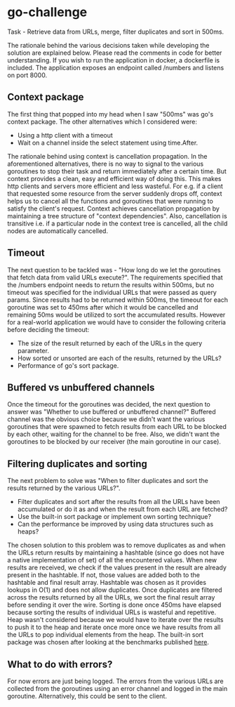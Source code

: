 # go-challenge

Task - Retrieve data from URLs, merge, filter duplicates and sort in 500ms.


The rationale behind the various decisions taken while developing the solution are explained below. Please read the comments in code for better understanding. If you wish to run the application in docker, a dockerfile is included. The application exposes an endpoint called /numbers and listens on port 8000.

## Context package
The first thing that popped into my head when I saw "500ms" was go's context package.
The other alternatives which I considered were: 
* Using a http client with a timeout
* Wait on a channel inside the select statement using time.After. 

The rationale behind using context is cancellation propagation. In the aforementioned alternatives, there is no way to signal to the various goroutines to stop their task and return immediately after a certain time. But context provides a clean, easy and efficient way of doing this. This makes http clients and servers more efficient and less wasteful. For e.g. if a client that requested some resource from the server suddenly drops off, context helps us to cancel all the functions and goroutines that were running to satisfy the client's request. Context achieves cancellation propagation by maintaining a tree structure of "context dependencies". Also, cancellation is transitive i.e. if a particular node in the context tree is cancelled, all the child nodes are automatically cancelled.

## Timeout
The next question to be tackled was - "How long do we let the goroutines that fetch data from valid URLs execute?". The requirements specified that the /numbers endpoint needs to return the results within 500ms, but no timeout was specified for the individual URLs that were passed as query params. Since results had to be returned within 500ms, the timeout for each goroutine was set to 450ms after which it would be cancelled and remaining 50ms would be utilized to sort the accumulated results. However for a real-world application we would have to consider the following criteria before deciding the timeout:

* The size of the result returned by each of the URLs in the query parameter.
* How sorted or unsorted are each of the results, returned by the URLs?
* Performance of go's sort package.

## Buffered vs unbuffered channels
Once the timeout for the goroutines was decided, the next question to answer was "Whether to use buffered or unbuffered channel?" Buffered channel was the obvious choice because we didn't want the various goroutines that were spawned to fetch results from each URL to be blocked by each other, waiting for the channel to be free. Also, we didn't want the goroutines to be blocked by our receiver (the main goroutine in our case).

## Filtering duplicates and sorting
The next problem to solve was "When to filter duplicates and sort the results returned by the various URLs?". 

* Filter duplicates and sort after the results from all the URLs have been accumulated or do it as and when the result from each URL are fetched?
* Use the built-in sort package or implement own sorting technique?
* Can the performance be improved by using data structures such as heaps?

The chosen solution to this problem was to remove duplicates as and when the URLs return results by maintaining a hashtable (since go does not have a native implementation of set) of all the encountered values. When new results are received, we check if the values present in the result are already present in the hashtable. If not, those values are added both to the hashtable and final result array. Hashtable was chosen as it provides lookups in O(1) and does not allow duplicates. Once duplicates are filtered across the results returned by all the URLs, we sort the final result array before sending it over the wire. Sorting is done once 450ms have elapsed because sorting the results of individual URLs is wasteful and repetitive. Heap wasn't considered because we would have to iterate over the results to push it to the heap and iterate once more once we have results from all the URLs to pop individual elements from the heap. The built-in sort package was chosen after looking at the benchmarks published [here](https://stackimpact.com/blog/practical-golang-benchmarks/#sorting).

## What to do with errors?
For now errors are just being logged. The errors from the various URLs are collected from the goroutines using an error channel and logged in the main goroutine. Alternatively, this could be sent to the client.